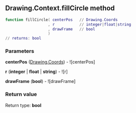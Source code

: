 ## Drawing.Context.fillCircle method


```lua
function fillCircle( centerPos   // Drawing.Coords
                   , r           // integer|float|string
                   , drawFrame   // bool
                   )
// returns: bool
```


### Parameters

**centerPos** ([Drawing.Coords](../../Drawing/Coords.md)) - ![centerPos]

**r** (**integer** | **float** | **string**) - ![r]

**drawFrame** (**bool**) - ![drawFrame]

### Return value

Return type: **bool**

